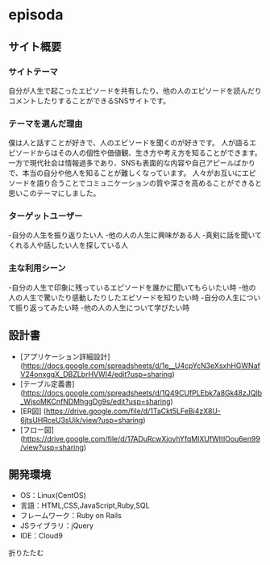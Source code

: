 # episoda
## サイト概要
### サイトテーマ
  自分が人生で起こったエピソードを共有したり、他の人のエピソードを読んだりコメントしたりすることができるSNSサイトです。
​
### テーマを選んだ理由
  僕は人と話すことが好きで、人のエピソードを聞くのが好きです。
  人が語るエピソードからはその人の個性や価値観、生き方や考え方を知ることができます。
  一方で現代社会は情報過多であり、SNSも表面的な内容や自己アピールばかりで、本当の自分や他人を知ることが難しくなっています。
  人々がお互いにエピソードを語り合うことでコミュニケーションの質や深さを高めることができると思いこのテーマにしました。
​
### ターゲットユーザー
-自分の人生を振り返りたい人
-他の人の人生に興味がある人
-真剣に話を聞いてくれる人や話したい人を探している人
​
### 主な利用シーン
-自分の人生で印象に残っているエピソードを誰かに聞いてもらいたい時
-他の人の人生で驚いたり感動したりしたエピソードを知りたい時
-自分の人生について振り返ってみたい時
-他の人の人生について学びたい時
  
## 設計書
- [アプリケーション詳細設計] (https://docs.google.com/spreadsheets/d/1e__U4cpYcN3eXsxhHGWNafV24onxgqX_DBZLbrHVWI4/edit?usp=sharing)
- [テーブル定義書] (https://docs.google.com/spreadsheets/d/1Q49CUfPLEbk7a8Gk48zJQlb_WjsoMKCnfNDMhggDg9s/edit?usp=sharing)
- [ER図] (https://drive.google.com/file/d/1TaCkt5LFeBi4zX8U-6jtsUHRceU3sUik/view?usp=sharing)
- [フロー図] (https://drive.google.com/file/d/17ADuRcwXjoyhYfqMlXUfWItlOou6en99/view?usp=sharing)
  
## 開発環境
- OS：Linux(CentOS)
- 言語：HTML,CSS,JavaScript,Ruby,SQL
- フレームワーク：Ruby on Rails
- JSライブラリ：jQuery
- IDE：Cloud9

折りたたむ

